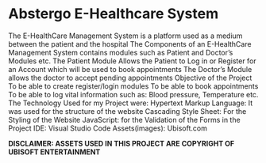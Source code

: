 # Abstergo E-Healthcare System
The E-HealthCare Management System is a platform used as a medium between the patient and the hospital
The Components of an E-HealthCare Management System contains modules such as Patient and Doctor’s Modules etc.
The Patient Module Allows the Patient to Log in or Register for an Account which will be used to book appointments
The Doctor’s Module allows the doctor to accept pending appointments
Objective of the Project
To be able to  create register/login modules
To be able to book appointments
To be able to log vital information such as: Blood pressure, Temperature etc.
The Technology Used for my Project were:
Hypertext Markup Language: It was used for the structure of the website
Cascading Style Sheet: For the Styling of the Website
JavaScript: for the Validation of the Forms in the Project
IDE: Visual Studio Code
Assets(images): Ubisoft.com

**DISCLAIMER: ASSETS USED IN THIS PROJECT ARE COPYRIGHT OF UBISOFT ENTERTAINMENT**





